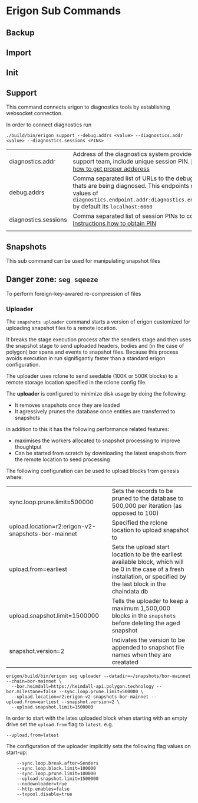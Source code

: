 # Erigon Sub Commands

## Backup

## Import

## Init

## Support

This command connects erigon to diagnostics tools by establishing websocket connection.

In order to connect diagnostics run

```
./build/bin/erigon support --debug.addrs <value> --diagnostics.addr <value> --diagnostics.sessions <PINs>
```

|                      |                                                                                                                                                                                                            |
|----------------------|------------------------------------------------------------------------------------------------------------------------------------------------------------------------------------------------------------|
| diagnostics.addr     | Address of the diagnostics system provided by the support team, include unique session PIN. [Instructions how to get proper adderess](https://github.com/erigontech/diagnostics?tab=readme-ov-file#step-4) |
| debug.addrs          | Comma separated list of URLs to the debug endpoints thats are being diagnosed. This endpoints must match values of `diagnostics.endpoint.addr:diagnostics.endpoint.port` by default its `localhost:6060`   |
| diagnostics.sessions | Comma separated list of session PINs to connect to [Instructions how to obtain PIN](https://github.com/erigontech/diagnostics?tab=readme-ov-file#step-2)                                                   |
|                      |                                                                                                                                                                                                            |

## Snapshots

This sub command can be used for manipulating snapshot files

## Danger zone: `seg sqeeze`

To perform foreign-key-awared re-compression of files

### Uploader

The `snapshots uploader` command starts a version of erigon customized for uploading snapshot files to
a remote location.

It breaks the stage execution process after the senders stage and then uses the snapshot stage to send
uploaded headers, bodies and (in the case of polygon) bor spans and events to snapshot files. Because
this process avoids execution in run signifigantly faster than a standard erigon configuration.

The uploader uses rclone to send seedable (100K or 500K blocks) to a remote storage location specified
in the rclone config file.

The **uploader** is configured to minimize disk usage by doing the following:

* It removes snapshots once they are loaded
* It agressively prunes the database once entities are transferred to snapshots

in addition to this it has the following performance related features:

* maximises the workers allocated to snapshot processing to improve thoughtput
* Can be started from scratch by downloading the latest snapshots from the remote location to seed processing

The following configuration can be used to upload blocks from genesis where:

|                                                    |                                                                                                                                                                            |
|----------------------------------------------------|----------------------------------------------------------------------------------------------------------------------------------------------------------------------------|
| sync.loop.prune.limit=500000                       | Sets the records to be pruned to the database to 500,000 per iteration (as opposed to 100)                                                                                 |
| upload.location=r2:erigon-v2-snapshots-bor-mainnet | Specified the rclone location to upload snapshot to                                                                                                                        |
| upload.from=earliest                               | Sets the upload start location to be the earliest available block, which will be 0 in the case of a fresh installation, or specified by the last block in the chaindata db |
| upload.snapshot.limit=1500000                      | Tells the uploader to keep a maximum 1,500,000 blocks in the `snapshots` before deleting the aged snapshot                                                                 |
| snapshot.version=2                                 | Indivates the version to be appended to snapshot file names when they are creatated                                                                                        |

```shell
erigon/build/bin/erigon seg uploader --datadir=~/snapshots/bor-mainnet --chain=bor-mainnet \
  --bor.heimdall=https://heimdall-api.polygon.technology --bor.milestone=false --sync.loop.prune.limit=500000 \
  --upload.location=r2:erigon-v2-snapshots-bor-mainnet --upload.from=earliest --snapshot.version=2 \
  --upload.snapshot.limit=1500000 
```

In order to start with the lates uploaded block when starting with an empty drive set the `upload.from` flag to
`latest`. e.g.

```shell
--upload.from=latest
```

The configuration of the uploader implicitly sets the following flag values on start-up:

```shell
    --sync.loop.break.after=Senders
	--sync.loop.block.limit=100000
	--sync.loop.prune.limit=100000
	--upload.snapshot.limit=1500000 
	--nodownloader=true
	--http.enables=false
	--txpool.disable=true
```
